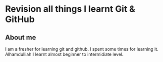 # Revision all things I learnt Git & GitHub
## About me
I am a fresher for learning git and github.
I spent some times for learning it.
Alhamdulliah I learnt almost beginner to intermidiate level.
